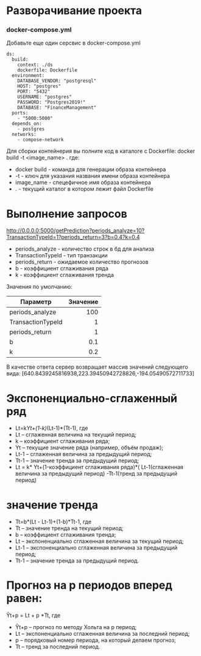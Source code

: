 
# Разворачивание проекта
### docker-compose.yml

Добавьте еще один серсвис в docker-compose.yml
```
ds:
  build:
    context: ./ds
    dockerfile: Dockerfile
  environment: 
    DATABASE_VENDOR: "postgresql"
    HOST: "postgres"
    PORT: "5432"
    USERNAME: "postgres"
    PASSWORD: "Postgres2019!"
    DATABASE: "FinanceManagement"
  ports:
    - "5000:5000"
  depends_on: 
    - postgres
  networks: 
    - compose-network
```

Для сборки контейнерия вы полните код в каталоге с Dockerfile:
docker build -t <image_name> .
где:
- docker build - команда для генерации образа контейнера
- -t - ключ для указания названия имени образа контейнера
- image_name - спецефичное имя образа контейнера
- . - текущий каталог в котором лежит файл Dockerfile

# Выполнение запросов

http://0.0.0.0:5000/getPrediction?periods_analyze=10?TransactionTypeId=1?periods_return=3?b=0.4?k=0.4
- periods_analyze - количество строк в бд для анализа
- TransactionTypeId - тип транзакции
- periods_return - ожидаемое количество прогнозов
- b - коэффициент сглаживания ряда
- k - коэффициент сглаживания тренда

Значения по умолчанию:

| Параметр      | Значение |
| --------- | -----:|
| periods_analyze  | 100 |
| TransactionTypeId  | 1 |
| periods_return  | 1 |
| b  | 0.1 |
| k  | 0.2 |

В качестве ответа сервер возвращает массив значений следующего вида:
[640.8439245816938,223.39450942728826,-194.05490572711733]

# Экспоненциально-сглаженный ряд

- Lt=k*Yt+(1-k)*(Lt-1)*(Tt-1), где
- Lt  – сглаженная величина на текущий период;
- k – коэффициент сглаживания ряда;
- Yt – текущие значение ряда (например, объём продаж);
- Lt-1 – сглаженная величина за предыдущий период;
- Tt-1 – значение тренда за предыдущий период;
- Lt = k* Yt+(1-коэффициент сглаживания ряда)*( Lt-1(сглаженная величина за предыдущий период) -Tt-1(тренд за предыдущий период)
                                             
# значение тренда

- Tt=b*(Lt - Lt-1)+(1-b)*Tt-1,  где
- Tt – значение тренда на текущий период;
- b – коэффициент сглаживания тренда;
- Lt – экспоненциально сглаженная величина за текущий период;
- Lt-1 – экспоненциально сглаженная величина за предыдущий период;
- Tt-1 – значение тренда за предыдущий период.

# Прогноз на p периодов вперед равен:

Ŷt+p = Lt + p *Tt, где
- Ŷt+p – прогноз по методу Хольта на p период;
- Lt – экспоненциально сглаженная величина за последний период;
- p – порядковый номер периода, на который делаем прогноз;
- Tt – тренд за последний период.                                             
